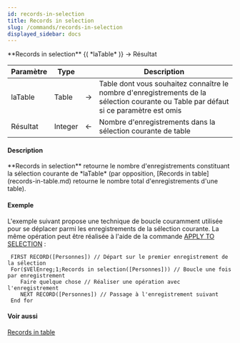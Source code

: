 ```yaml
---
id: records-in-selection
title: Records in selection
slug: /commands/records-in-selection
displayed_sidebar: docs
---
```


<!--REF #_command_.Records in selection.Syntax-->**Records in selection** {( *laTable* )} -> Résultat<!-- END REF-->
<!--REF #_command_.Records in selection.Params-->
| Paramètre | Type |  | Description |
| --- | --- | --- | --- |
| laTable | Table | &srarr; | Table dont vous souhaitez connaître le nombre d'enregistrements de la sélection courante ou Table par défaut si ce paramètre est omis |
| Résultat | Integer | &larr; | Nombre d'enregistrements dans la sélection courante de table |

<!-- END REF-->

#### Description 

<!--REF #_command_.Records in selection.Summary-->**Records in selection** retourne le nombre d'enregistrements constituant la sélection courante de *laTable* (par opposition, [Records in table](records-in-table.md) retourne le nombre total d'enregistrements d'une table).<!-- END REF-->

#### Exemple 

L'exemple suivant propose une technique de boucle couramment utilisée pour se déplacer parmi les enregistrements de la sélection courante. La même opération peut être réalisée à l'aide de la commande [APPLY TO SELECTION](apply-to-selection.md) :

```4d
 FIRST RECORD([Personnes]) // Départ sur le premier enregistrement de la sélection
 For($VElEnreg;1;Records in selection([Personnes])) // Boucle une fois par enregistrement
    Faire quelque chose // Réaliser une opération avec l'enregistrement
    NEXT RECORD([Personnes]) // Passage à l'enregistrement suivant
 End for
```

#### Voir aussi 

[Records in table](records-in-table.md)  